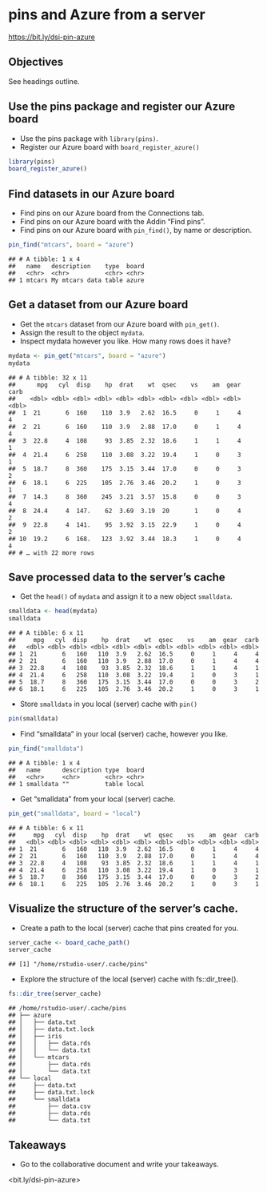 pins and Azure from a server
================

<https://bit.ly/dsi-pin-azure>

## Objectives

See headings outline.

## Use the pins package and register our Azure board

  - Use the pins package with `library(pins)`.
  - Register our Azure board with `board_register_azure()`

<!-- end list -->

``` r
library(pins)
board_register_azure()
```

## Find datasets in our Azure board

  - Find pins on our Azure board from the Connections tab.
  - Find pins on our Azure board with the Addin “Find pins”.
  - Find pins on our Azure board with `pin_find()`, by name or
    description.

<!-- end list -->

``` r
pin_find("mtcars", board = "azure")
```

    ## # A tibble: 1 x 4
    ##   name   description    type  board
    ##   <chr>  <chr>          <chr> <chr>
    ## 1 mtcars My mtcars data table azure

## Get a dataset from our Azure board

  - Get the `mtcars` dataset from our Azure board with `pin_get()`.
  - Assign the result to the object `mydata`.
  - Inspect mydata however you like. How many rows does it have?

<!-- end list -->

``` r
mydata <- pin_get("mtcars", board = "azure")
mydata
```

    ## # A tibble: 32 x 11
    ##      mpg   cyl  disp    hp  drat    wt  qsec    vs    am  gear  carb
    ##    <dbl> <dbl> <dbl> <dbl> <dbl> <dbl> <dbl> <dbl> <dbl> <dbl> <dbl>
    ##  1  21       6  160    110  3.9   2.62  16.5     0     1     4     4
    ##  2  21       6  160    110  3.9   2.88  17.0     0     1     4     4
    ##  3  22.8     4  108     93  3.85  2.32  18.6     1     1     4     1
    ##  4  21.4     6  258    110  3.08  3.22  19.4     1     0     3     1
    ##  5  18.7     8  360    175  3.15  3.44  17.0     0     0     3     2
    ##  6  18.1     6  225    105  2.76  3.46  20.2     1     0     3     1
    ##  7  14.3     8  360    245  3.21  3.57  15.8     0     0     3     4
    ##  8  24.4     4  147.    62  3.69  3.19  20       1     0     4     2
    ##  9  22.8     4  141.    95  3.92  3.15  22.9     1     0     4     2
    ## 10  19.2     6  168.   123  3.92  3.44  18.3     1     0     4     4
    ## # … with 22 more rows

## Save processed data to the server’s cache

  - Get the `head()` of `mydata` and assign it to a new object
    `smalldata`.

<!-- end list -->

``` r
smalldata <- head(mydata)
smalldata
```

    ## # A tibble: 6 x 11
    ##     mpg   cyl  disp    hp  drat    wt  qsec    vs    am  gear  carb
    ##   <dbl> <dbl> <dbl> <dbl> <dbl> <dbl> <dbl> <dbl> <dbl> <dbl> <dbl>
    ## 1  21       6   160   110  3.9   2.62  16.5     0     1     4     4
    ## 2  21       6   160   110  3.9   2.88  17.0     0     1     4     4
    ## 3  22.8     4   108    93  3.85  2.32  18.6     1     1     4     1
    ## 4  21.4     6   258   110  3.08  3.22  19.4     1     0     3     1
    ## 5  18.7     8   360   175  3.15  3.44  17.0     0     0     3     2
    ## 6  18.1     6   225   105  2.76  3.46  20.2     1     0     3     1

  - Store `smalldata` in you local (server) cache with `pin()`

<!-- end list -->

``` r
pin(smalldata)
```

  - Find “smalldata” in your local (server) cache, however you like.

<!-- end list -->

``` r
pin_find("smalldata")
```

    ## # A tibble: 1 x 4
    ##   name      description type  board
    ##   <chr>     <chr>       <chr> <chr>
    ## 1 smalldata ""          table local

  - Get “smalldata” from your local (server) cache.

<!-- end list -->

``` r
pin_get("smalldata", board = "local")
```

    ## # A tibble: 6 x 11
    ##     mpg   cyl  disp    hp  drat    wt  qsec    vs    am  gear  carb
    ##   <dbl> <dbl> <dbl> <dbl> <dbl> <dbl> <dbl> <dbl> <dbl> <dbl> <dbl>
    ## 1  21       6   160   110  3.9   2.62  16.5     0     1     4     4
    ## 2  21       6   160   110  3.9   2.88  17.0     0     1     4     4
    ## 3  22.8     4   108    93  3.85  2.32  18.6     1     1     4     1
    ## 4  21.4     6   258   110  3.08  3.22  19.4     1     0     3     1
    ## 5  18.7     8   360   175  3.15  3.44  17.0     0     0     3     2
    ## 6  18.1     6   225   105  2.76  3.46  20.2     1     0     3     1

## Visualize the structure of the server’s cache.

  - Create a path to the local (server) cache that pins created for you.

<!-- end list -->

``` r
server_cache <- board_cache_path()
server_cache
```

    ## [1] "/home/rstudio-user/.cache/pins"

  - Explore the structure of the local (server) cache with
    fs::dir\_tree().

<!-- end list -->

``` r
fs::dir_tree(server_cache)
```

    ## /home/rstudio-user/.cache/pins
    ## ├── azure
    ## │   ├── data.txt
    ## │   ├── data.txt.lock
    ## │   ├── iris
    ## │   │   ├── data.rds
    ## │   │   └── data.txt
    ## │   └── mtcars
    ## │       ├── data.rds
    ## │       └── data.txt
    ## └── local
    ##     ├── data.txt
    ##     ├── data.txt.lock
    ##     └── smalldata
    ##         ├── data.csv
    ##         ├── data.rds
    ##         └── data.txt

## Takeaways

  - Go to the collaborative document and write your takeaways.

\<bit.ly/dsi-pin-azure\>
